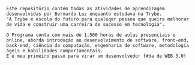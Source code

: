 	Este repositório contém todas as atividades de aprendizagem desenvolvidas por Bernardo Luz enquanto estudava na Trybe.
	"A Trybe é escola do futuro para qualuqer pessoa que queira melhorar de vida e construir uma carreira de sucesso em tecnologia".

	O Programa conta com mais de 1.500 horas de aulas presenciais e online, aborda introdução ao desenvolvimento de software, front-end, back-end, ciência da computação, engenharia de software, metodologia ágeis e habilidades comportamentais.
	E é meu primeiro passo para virar um desenvolvedor f#da de WEB 3.0!
